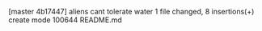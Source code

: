 [master 4b17447] aliens cant tolerate water
 1 file changed, 8 insertions(+)
 create mode 100644 README.md
